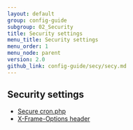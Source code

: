 ```yaml
---
layout: default
group: config-guide
subgroup: 02_Security
title: Security settings
menu_title: Security settings
menu_order: 1
menu_node: parent
version: 2.0
github_link: config-guide/secy/secy.md
---
```


## Security settings
*	<a href="{{ site.gdeurl }}config-guide/secy/secy-cron.html">Secure cron.php</a>
*	<a href="{{ site.gdeurl }}config-guide/secy/secy-xframe.html">X-Frame-Options header</a>
